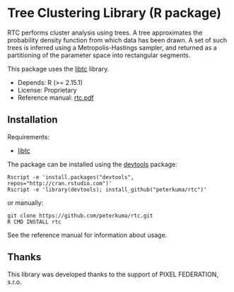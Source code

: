 Tree Clustering Library (R package)
===================================

RTC performs cluster analysis using trees. A tree approximates
the probability density function from which data has been drawn.
A set of such trees is inferred using a Metropolis-Hastings sampler,
and returned as a partitioning of the parameter space into rectangular segments.

This package uses the [libtc](https://github.com/peterkuma/libtc) library.

* Depends: R (>= 2.15.1)
* License: Proprietary
* Reference manual: [rtc.pdf](https://github.com/peterkuma/rtc/raw/master/rtc.pdf)

Installation
------------

Requirements:

* [libtc](https://github.com/peterkuma/libtc)

The package can be installed using the
[devtools](http://www.rstudio.com/products/rpackages/devtools/) package:

    Rscript -e 'install.packages("devtools", repos="http://cran.rstudio.com")'
    Rscript -e 'library(devtools); install_github("peterkuma/rtc")'

or manually:

    git clone https://github.com/peterkuma/rtc.git
    R CMD INSTALL rtc

See the reference manual for information about usage.

Thanks
------

This library was developed thanks to the support of PIXEL FEDERATION, s.r.o.

